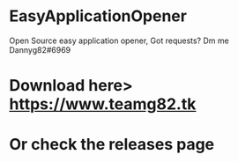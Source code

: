 # EasyApplicationOpener
Open Source easy application opener, Got requests? Dm me Dannyg82#6969
# Download here> https://www.teamg82.tk
# Or check the releases page
